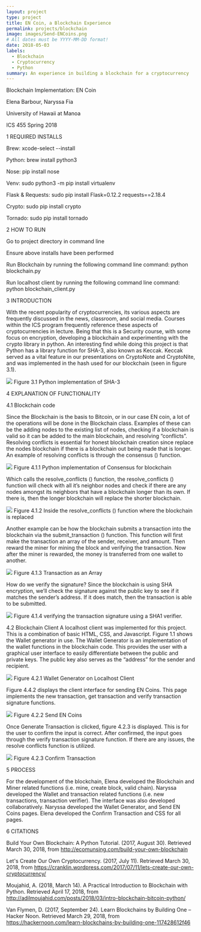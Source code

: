 ```yaml
---
layout: project
type: project
title: EN Coin, a Blockchain Experience
permalink: projects/blockchain
image: images/Send-ENCoins.png
# All dates must be YYYY-MM-DD format!
date: 2018-05-03
labels:
  - Blockchain
  - Cryptocurrency
  - Python
summary: An experience in building a blockchain for a cryptocurrency 
---
```

Blockchain Implementation: EN Coin

Elena Barbour, Naryssa Fia

University of Hawaii at Manoa

ICS 455 Spring 2018


1 REQUIRED INSTALLS

Brew: xcode-select --install

Python: brew install python3

Nose: pip install nose

Venv: sudo python3 -m pip install virtualenv

Flask & Requests: sudo pip install Flask=0.12.2 requests==2.18.4

Crypto: sudo pip install crypto

Tornado: sudo pip install tornado


2 HOW TO RUN

Go to project directory in command line

Ensure above installs have been performed

Run Blockchain by running the following command line command: python blockchain.py

Run localhost client by running the following command line command: python blockchain_client.py


3 INTRODUCTION

With the recent popularity of cryptocurrencies, its various aspects are frequently discussed in the news, classroom, and social media. Courses within the ICS program frequently reference these aspects of cryptocurrencies in lecture. Being that this is a Security course, with some focus on encryption, developing a blockchain and experimenting with the crypto library in python. An interesting find while doing this project is that Python has a library function for SHA-3, also known as Keccak. Keccak served as a vital feature in our presentations on CryptoNote and CryptoNite, and was implemented in the hash used for our blockchain (seen in figure 3.1).

<img class="ui medium rounded image" src="/images/sha-3.png">
Figure 3.1 Python implementation of SHA-3

4  EXPLANATION OF FUNCTIONALITY

4.1 Blockchain code

Since the Blockchain is the basis to Bitcoin, or in our case EN coin, a lot of the operations will be done in the Blockchain class. Examples of these can be the adding nodes to the existing list of nodes, checking if a blockchain is valid so it can be added to the main blockchain, and resolving “conflicts”. Resolving conflicts is essential for honest blockchain creation since replace the nodes blockchain if there is a blockchain out being made that is longer. An example of resolving conflicts is through the consensus () function. 

<img class="ui medium rounded image" src="/images/EN-Coin-Consensus.png">
Figure 4.1.1 Python implementation of Consensus for blockchain

Which calls the resolve_conflicts () function, the resolve_conflicts () function will check with all it’s neighbor nodes and check if there are any nodes amongst its neighbors that have a blockchain longer than its own. If there is, then the longer blockchain will replace the shorter blockchain.

<img class="ui medium rounded image" src="/images/EN-Coin-resolve.png">
Figure 4.1.2 Inside the resolve_conflicts () function where the blockchain is replaced

Another example can be how the blockchain submits a transaction into the blockchain via the submit_transaction () function. This function will first make the transaction an array of the sender, receiver, and amount. Then reward the miner for mining the block and verifying the transaction. Now after the miner is rewarded, the money is transferred from one wallet to another.

<img class="ui medium rounded image" src="/images/EN-Coin-Submit-Txn.png">
Figure 4.1.3 Transaction as an Array

How do we verify the signature? Since the blockchain is using SHA encryption, we’ll check the signature against the public key to see if it matches the sender’s address. If it does match, then the transaction is able to be submitted.

<img class="ui medium rounded image" src="/images/EN-Coin-Verify-Txn.png">
Figure 4.1.4 verifying the transaction signature using a SHA1 verifier.

4.2 Blockchain Client
A localhost client was implemented for this project. This is a combination of basic HTML, CSS, and Javascript. 
Figure 1.1 shows the Wallet generator in use. The Wallet Generator is an implementation of the wallet functions in the blockchain code. This provides the user with a graphical user interface to easily differentiate between the public and private keys. The public key also serves as the “address” for the sender and recipient.

<img class="ui medium rounded image" src="/images/Wallet-Generator-ENCoin.png">
Figure 4.2.1 Wallet Generator on Localhost Client

Figure 4.4.2 displays the client interface for sending EN Coins. This page implements the new transaction, get transaction and verify transaction signature functions.

<img class="ui medium rounded image" src="/images/Send-ENCoins.png">
Figure 4.2.2 Send EN Coins

Once Generate Transaction is clicked, figure 4.2.3 is displayed. This is for the user to confirm the input is correct. After confirmed, the input goes through the verify transaction signature function. If there are any issues, the resolve conflicts function is utilized.

<img class="ui medium rounded image" src="/images/Confirm-Transaction-ENCoin.png">
Figure 4.2.3 Confirm Transaction


5 PROCESS

For the development of the blockchain, Elena developed the Blockchain and Miner related functions (i.e. mine, create block, valid chain). Naryssa developed the Wallet and transaction related functions (i.e. new transactions, transaction verifier). The interface was also developed collaboratively. Naryssa developed the Wallet Generator, and Send EN Coins pages. Elena developed the Confirm Transaction and CSS for all pages.

6 CITATIONS

Build Your Own Blockchain: A Python Tutorial. (2017, August 30). Retrieved March 30, 2018, 
from http://ecomunsing.com/build-your-own-blockchain

Let's Create Our Own Cryptocurrency. (2017, July 11). Retrieved March 30, 2018, from 
https://cranklin.wordpress.com/2017/07/11/lets-create-our-own-cryptocurrency/

Moujahid, A. (2018, March 14). A Practical Introduction to Blockchain with Python. Retrieved 
April 17, 2018, from http://adilmoujahid.com/posts/2018/03/intro-blockchain-bitcoin-python/

Van Flymen, D. (2017, September 24). Learn Blockchains by Building One – Hacker Noon. 
Retrieved March 29, 2018, from https://hackernoon.com/learn-blockchains-by-building-one-117428612f46
